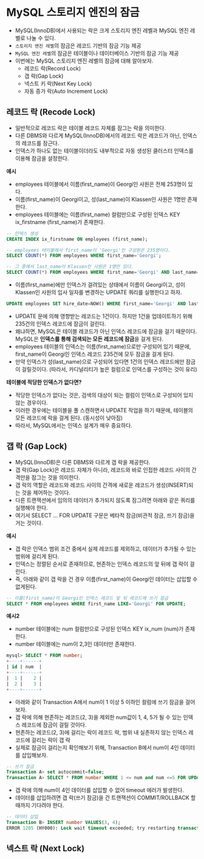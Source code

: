 # MySQL 스토리지 엔진의 잠금
* MySQL(InnoDB)에서 사용되는 락은 크게 스토리지 엔진 레벨과 MySQL 엔진 레벨로 나눌 수 있다.
* `스토리지 엔진 레벨`의 잠금은 레코드 기반의 잠금 기능 제공
* `MySQL 엔진 레벨`의 잠금은 테이블이나 데이터베이스 기반의 잠금 기능 제공
* 이번에는 MySQL 스토리지 엔진 레벨의 잠금에 대해 알아보자.
  * 레코드 락(Record Lock)
  * 갭 락(Gap Lock)
  * 넥스트 키 락(Next Key Lock)
  * 자동 증가 락(Auto Increment Lock)

## 레코드 락 (Recode Lock)
* 일반적으로 레코드 락은 테이블 레코드 자체를 잠그는 락을 의미한다.
* 다른 DBMS와 다르게 MySQL(InnoDB)에서의 레코드 락은 레코드가 아닌, 인덱스의 레코드를 잠근다.
* 인덱스가 하나도 없는 테이블이더라도 내부적으로 자동 생성된 클러스터 인덱스를 이용해 잠금을 설정한다.

**예시**
* employees 테이블에서 이름(first_name)이 Georgi인 사원은 전체 253명이 있다.
* 이름(first_name)이 Georgi이고, 성(last_name)이 Klassen인 사원은 1명만 존재한다.
* employees 테이블에는 이름(first_name) 컬럼만으로 구성된 인덱스 KEY ix_firstname (first_name)가 존재한다.
```sql
-- 인덱스 생성
CREATE INDEX ix_firstname ON employees (first_name);
```
```sql
-- employees 테이블에서 first_name이 'Georgi'인 구성원은 235명이다.
SELECT COUNT(*) FROM employees WHERE first_name='Georgi';

-- 그 중에서 last_name이 Klassen인 사원은 1명만 있다.
SELECT COUNT(*) FROM employees WHERE first_name='Georgi' AND last_name='Klassen';
```
* 이름(first_name)에만 인덱스가 걸려있는 상태에서 이름이 Georgi이고, 성이 Klassen인 사원의 입사 일자를 변경하는 UPDATE 쿼리를 실행한다고 하자.
```sql
UPDATE employees SET hire_date=NOW() WHERE first_name='Georgi' AND last_name='Klassen';
```
* UPDATE 문에 의해 영향받는 레코드는 1건이다. 하지만 1건을 업데이트하기 위해 235건의 인덱스 레코드에 잠금이 걸린다.
* 왜냐하면, MySQL은 테이블 레코드가 아닌 인덱스 레코드에 잠금을 걸기 때문이다. MySQL은 **인덱스를 통해 검색되는 모든 레코드에 잠금**을 걸게 된다.
* employees 테이블의 인덱스는 이름(first_name)으로만 구성되어 있기 때문에, first_name이 Georgi인 인덱스 레코드 235건에 모두 잠금을 걸게 된다.
* 만약 인덱스가 성(last_name)으로 구성되어 있다면 1건의 인덱스 레코드에만 잠금이 걸릴것이다. (따라서, 카디널리티가 높은 컬럼으로 인덱스를 구성하는 것이 유리)

**테이블에 적당한 인덱스가 없다면?**
* 적당한 인덱스가 없다는 것은, 검색의 대상이 되는 컬럼이 인덱스로 구성되어 있지 않는 경우이다.
* 이러한 경우에는 테이블을 풀 스캔하면서 UPDATE 작업을 하기 때문에, 테이블의 모든 레코드에 락을 걸게 된다. (동시성이 낮아짐)
* 따라서, MySQL에서는 인덱스 설계가 매우 중요하다.

## 갭 락 (Gap Lock)
* MySQL(InnoDB)은 다른 DBMS와 다르게 갭 락을 제공한다.
* 갭 락(Gap Lock)은 레코드 자체가 아니라, 레코드와 바로 인접한 레코드 사이의 간격만을 잠그는 것을 의미한다.
* 갭 락의 역할은 레코드와 레코드 사이의 간격에 새로운 레코드가 생성(INSERT)되는 것을 제어하는 것이다.
* 다른 트랜잭션에서 임의의 데이터가 추가되지 않도록 잠그려면 아래와 같은 쿼리를 실행해야 한다.
* 여기서 SELECT … FOR UPDATE 구문은 베타적 잠금(비관적 잠금, 쓰기 잠금)을 거는 것이다.

**예시**
* 갭 락은 인덱스 범위 조건 중에서 실제 레코드를 제외하고, 데이터가 추가될 수 있는 범위에 걸리게 된다.
* 인덱스는 정렬된 순서로 존재하므로, 현존하는 인덱스 레코드의 앞 뒤에 갭 락이 걸린다.
* 즉, 아래와 같이 갭 락을 건 경우 이름(first_name)이 Georgi인 데이터는 삽입할 수 없게된다.
```sql
-- 이름(first_name)이 Georgi인 인덱스 레코드 앞 뒤 레코드에 쓰기 잠금
SELECT * FROM employees WHERE first_name LIKE='Georgi' FOR UPDATE;
```

**예시2**
* number 테이블에는 num 컬럼만으로 구성된 인덱스 KEY ix_num (num)가 존재한다.
* number 테이블에는 num이 2,3인 데이터만 존재한다.
```sql
mysql> SELECT * FROM number;
+----+------+
| id | num  |
+----+------+
|  1 |    2 |
|  2 |    3 |
+----+------+
```
* 아래와 같이 Transaction A에서 num이 1 이상 5 이하인 컬럼에 쓰기 잠금을 걸어보자.
* 갭 락에 의해 현존하는 레코드(2, 3)을 제외한 num값이 1, 4, 5가 될 수 있는 인덱스 레코드에 잠금이 걸릴 것이다.
* 현존하는 레코드(2, 3)에 걸리는 락이 레코드 락, 범위 내 실존하지 않는 인덱스 레코드에 걸리는 락이 갭 락
* 실제로 잠금이 걸리는지 확인해보기 위해, Transaction B에서 num이 4인 데이터를 삽입해보자.
```sql
-- 쓰기 잠금
Transaction A> set autocommit=false;
Transaction A> SELECT * FROM number WHERE 1 <= num and num <=5 FOR UPDATE;
```
* 갭 락에 의해 num이 4인 데이터를 삽입할 수 없어 timeout 에러가 발생한다.
* 데이터를 삽입하려면 갭 락(쓰기 잠금)을 건 트랜잭션이 COMMIT/ROLLBACK 할 때까지 기다려야 한다.
```sql
-- 데이터 삽입
Transaction B> INSERT number VALUES(3, 4);
ERROR 1205 (HY000): Lock wait timeout exceeded; try restarting transaction
```

## 넥스트 락 (Next Lock)




























